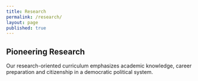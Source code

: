 ```yaml
---
title: Research
permalink: /research/
layout: page
published: true
---
```

## Pioneering Research
 
Our research-oriented curriculum emphasizes academic knowledge, career preparation and citizenship in a democratic political system.
